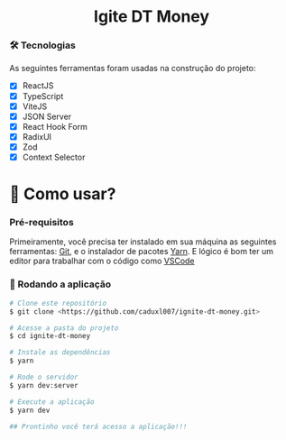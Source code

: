 <h1 align="center">Igite DT Money</h1>

### 🛠 Tecnologias

As seguintes ferramentas foram usadas na construção do projeto:  

- [x] ReactJS
- [x] TypeScript
- [x] ViteJS
- [x] JSON Server
- [x] React Hook Form
- [x] RadixUI
- [x] Zod
- [x] Context Selector

<h1>📱 Como usar? </h1> 

### Pré-requisitos

Primeiramente, você precisa ter instalado em sua máquina as seguintes ferramentas:
[Git](https://git-scm.com), e o instalador de pacotes [Yarn](https://yarnpkg.com/). 
E lógico é bom ter um editor para trabalhar com o código como [VSCode](https://code.visualstudio.com/)

### 🎲 Rodando a aplicação

```bash
# Clone este repositório
$ git clone <https://github.com/caduxl007/ignite-dt-money.git>

# Acesse a pasta do projeto 
$ cd ignite-dt-money

# Instale as dependências 
$ yarn

# Rode o servidor
$ yarn dev:server

# Execute a aplicação
$ yarn dev

## Prontinho você terá acesso a aplicação!!! 
```
